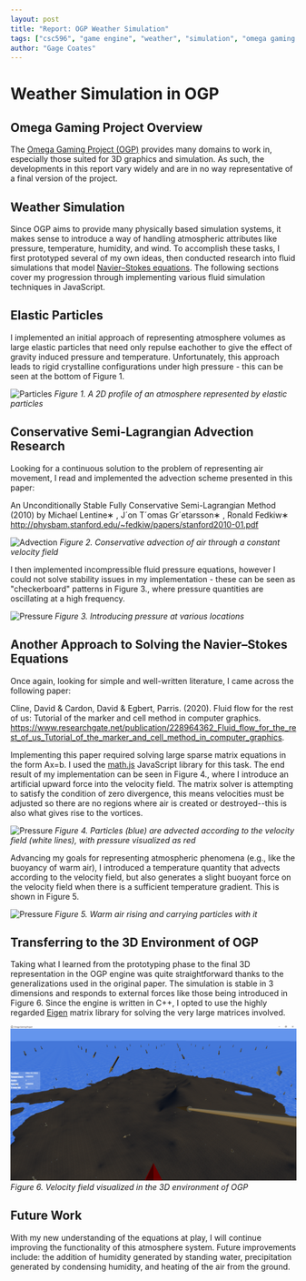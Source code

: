 ```yaml
---
layout: post
title: "Report: OGP Weather Simulation"
tags: ["csc596", "game engine", "weather", "simulation", "omega gaming project", "report"]
author: "Gage Coates"
---
```


# Weather Simulation in OGP

## Omega Gaming Project Overview

The [Omega Gaming Project (OGP)](https://www.omega-gaming-project.org) provides many domains to work in, especially those suited for 3D graphics and simulation. As such, the developments in this report vary widely and are in no way representative of a final version of the project.  

## Weather Simulation

Since OGP aims to provide many physically based simulation systems, it makes sense to introduce a way of handling atmospheric attributes like pressure, temperature, humidity, and wind. To accomplish these tasks, I first prototyped several of my own ideas, then conducted research into fluid simulations that model [Navier–Stokes equations](https://en.wikipedia.org/wiki/Navier%E2%80%93Stokes_equations). The following sections cover my progression through implementing various fluid simulation techniques in JavaScript.

## Elastic Particles

I implemented an initial approach of representing atmosphere volumes as large elastic particles that need only repulse eachother to give the effect of gravity induced pressure and temperature. Unfortunately, this approach leads to rigid crystalline configurations under high pressure - this can be
seen at the bottom of Figure 1.

![Particles](/assets/2020-05-10-report-ogp-weather-simulation/particles.gif)
*Figure 1. A 2D profile of an atmosphere represented by elastic particles*

## Conservative Semi-Lagrangian Advection Research

Looking for a continuous solution to the problem of representing air movement, I read and implemented the advection scheme presented in this paper:

An Unconditionally Stable Fully Conservative Semi-Lagrangian Method (2010)
by Michael Lentine∗ , J´on T´omas Gr´etarsson∗ , Ronald Fedkiw∗ 
http://physbam.stanford.edu/~fedkiw/papers/stanford2010-01.pdf

![Advection](/assets/2020-05-10-report-ogp-weather-simulation/advection.gif)
*Figure 2. Conservative advection of air through a constant velocity field*

I then implemented incompressible fluid pressure equations, however I could not solve stability issues in my implementation - these can be seen as "checkerboard" patterns in Figure 3., where pressure quantities are oscillating at a high frequency.

![Pressure](/assets/2020-05-10-report-ogp-weather-simulation/incompressible.gif)
*Figure 3. Introducing pressure at various locations*

## Another Approach to Solving the Navier–Stokes Equations

Once again, looking for simple and well-written literature, I came across the following paper: 

Cline, David & Cardon, David & Egbert, Parris. (2020). Fluid flow for the rest of us: Tutorial of the marker and cell method in computer graphics. https://www.researchgate.net/publication/228964362_Fluid_flow_for_the_rest_of_us_Tutorial_of_the_marker_and_cell_method_in_computer_graphics.

Implementing this paper required solving large sparse matrix equations in the form Ax=b. I used the [math.js](https://mathjs.org/) JavaScript library for this task. The end result of my implementation can be seen in Figure 4., where I introduce an artificial upward force into the velocity field. The matrix solver is attempting to satisfy the condition of zero divergence, this means velocities must be adjusted so there are no regions where air is created or destroyed--this is also what gives rise to the vortices.

![Pressure](/assets/2020-05-10-report-ogp-weather-simulation/fluid-flow.gif)
*Figure 4. Particles (blue) are advected according to the velocity field (white lines), with pressure visualized as red*

Advancing my goals for representing atmospheric phenomena (e.g., like the buoyancy of warm air), I introduced a temperature quantity that advects according to the velocity field, but also generates a slight buoyant force on the velocity field when there is a sufficient temperature gradient. This is shown in Figure 5.

![Pressure](/assets/2020-05-10-report-ogp-weather-simulation/temperature.gif)
*Figure 5. Warm air rising and carrying particles with it*

## Transferring to the 3D Environment of OGP

Taking what I learned from the prototyping phase to the final 3D representation in the OGP engine was quite straightforward thanks to the generalizations used in the original paper. The simulation is stable in 3 dimensions and responds to external forces like those being introduced in Figure 6. Since the engine is written in C++, I opted to use the highly regarded [Eigen](http://eigen.tuxfamily.org/index.php?title=Main_Page) matrix library for solving the very large matrices involved.

![Pressure](/assets/2020-05-10-report-ogp-weather-simulation/3d-velocity-field.png)
*Figure 6. Velocity field visualized in the 3D environment of OGP*

## Future Work

With my new understanding of the equations at play, I will continue improving the functionality of this atmosphere system. Future improvements include: the addition of humidity generated by standing water, precipitation generated by condensing humidity, and heating of the air from the ground.
